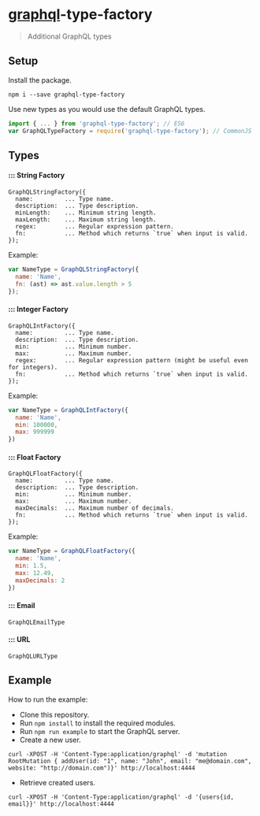 # [graphql](http://graphql.org/)-type-factory

> Additional GraphQL types

## Setup

Install the package.

```
npm i --save graphql-type-factory
```

Use new types as you would use the default GraphQL types.

```js
import { ... } from 'graphql-type-factory'; // ES6
var GraphQLTypeFactory = require('graphql-type-factory'); // CommonJS
```

## Types

#### ::: String Factory

```
GraphQLStringFactory({
  name:         ... Type name.
  description:  ... Type description.
  minLength:    ... Minimum string length.
  maxLength:    ... Maximum string length.
  regex:        ... Regular expression pattern.
  fn:           ... Method which returns `true` when input is valid.
});
```

Example:

```js
var NameType = GraphQLStringFactory({
  name: 'Name',
  fn: (ast) => ast.value.length > 5
});
```

#### ::: Integer Factory

```
GraphQLIntFactory({
  name:         ... Type name.
  description:  ... Type description.
  min:          ... Minimum number.
  max:          ... Maximum number.
  regex:        ... Regular expression pattern (might be useful even for integers).
  fn:           ... Method which returns `true` when input is valid.
});
```

Example:

```js
var NameType = GraphQLIntFactory({
  name: 'Name',
  min: 100000,
  max: 999999
})
```

#### ::: Float Factory

```
GraphQLFloatFactory({
  name:         ... Type name.
  description:  ... Type description.
  min:          ... Minimum number.
  max:          ... Maximum number.
  maxDecimals:  ... Maximum number of decimals.
  fn:           ... Method which returns `true` when input is valid.
});
```

Example:

```js
var NameType = GraphQLFloatFactory({
  name: 'Name',
  min: 1.5,
  max: 12.49,
  maxDecimals: 2
})
```

#### ::: Email

```
GraphQLEmailType
```

#### ::: URL

```
GraphQLURLType
```

## Example

How to run the example:

* Clone this repository.
* Run `npm install` to install the required modules.
* Run `npm run example` to start the GraphQL server.
* Create a new user.
```
curl -XPOST -H 'Content-Type:application/graphql' -d 'mutation RootMutation { addUser(id: "1", name: "John", email: "me@domain.com", website: "http://domain.com")}' http://localhost:4444
```
* Retrieve created users.
```
curl -XPOST -H 'Content-Type:application/graphql' -d '{users{id, email}}' http://localhost:4444
```
